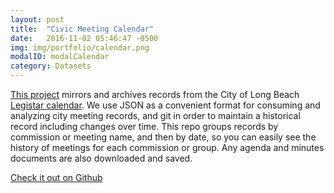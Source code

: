 ```yaml
---
layout: post
title:  "Civic Meeting Calendar"
date:   2016-11-02 05:46:47 -0500
img: img/portfolio/calendar.png
modalID: modalCalendar
category: Datasets
---
```

[This project][civic-calendar] mirrors and archives records from the City of Long Beach [Legistar calendar](http://longbeach.legistar.com/Calendar.aspx). We use JSON as a convenient format for consuming and analyzing city meeting records, and git in order to maintain a historical record including changes over time. This repo groups records by commission or meeting name, and then by date, so you can easily see the history of meetings for each commission or group. Any agenda and minutes documents are also downloaded and saved.

<a href="https://github.com/HackLB/legistar"><span class="fa fa-github"></span> Check it out on Github</a>

[civic-calendar]: https://github.com/HackLB/legistar